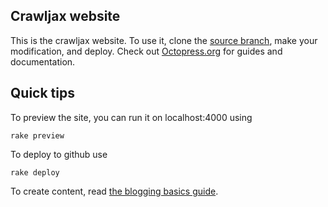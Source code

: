 ## Crawljax website
This is the crawljax website. To use it, clone the [source branch](https://github.com/crawljax/crawljax.github.com/tree/source), make your modification, and deploy. Check out [Octopress.org](http://octopress.org/docs) for guides and documentation.

## Quick tips
To preview the site, you can run it on localhost:4000 using

	rake preview
	
To deploy to github use

	rake deploy

To create content, read [the blogging basics guide](http://octopress.org/docs/blogging/).

	